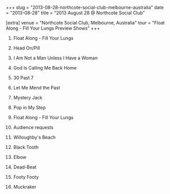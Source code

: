 +++
slug = "2013-08-28-northcote-social-club-melbourne-australia"
date = "2013-08-28"
title = "2013 August 28 @ Northcote Social Club"

[extra]
venue = "Northcote Social Club, Melbourne, Australia"
tour = "Float Along - Fill Your Lungs Preview Shows"
+++


 1. Float Along - Fill Your Lungs
 2. Head On/Pill

 3. I Am Not a Man Unless I Have a Woman

 4. God Is Calling Me Back Home

 5. 30 Past 7

 6. Let Me Mend the Past

 7. Mystery Jack

 8. Pop in My Step

 9. Float Along - Fill Your Lungs

10. Audience requests
11. Willoughby's Beach

12. Black Tooth

13. Elbow

14. Dead-Beat

15. Footy Footy

16. Muckraker


